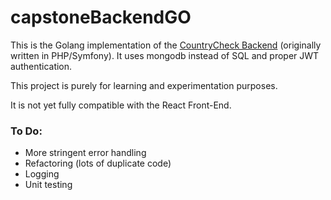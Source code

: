 # capstoneBackendGO

This is the Golang implementation of the [CountryCheck Backend](https://github.com/luschnat-ziegler/capstone-project/tree/main/backend) (originally written in PHP/Symfony). 
It uses mongodb instead of SQL and proper JWT authentication.

This project is purely for learning and experimentation purposes.

It is not yet fully compatible with the React Front-End.

### To Do:

- More stringent error handling
- Refactoring (lots of duplicate code)
- Logging
- Unit testing